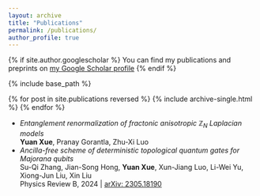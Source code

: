```yaml
---
layout: archive
title: "Publications"
permalink: /publications/
author_profile: true
---
```


{% if site.author.googlescholar %}
  You can find my publications and preprints on [my Google Scholar profile](https://scholar.google.com/citations?user=1aal5_wAAAAJ&hl=zh-CN)
{% endif %}

{% include base_path %}

{% for post in site.publications reversed %}
  {% include archive-single.html %}
{% endfor %}
* _Entanglement renormalization of fractonic anisotropic $\mathbb{Z}_N$ Laplacian models_ <br>
   **Yuan Xue**, Pranay Gorantla, Zhu-Xi Luo
* _Ancilla-free scheme of deterministic topological quantum gates for Majorana qubits_ <br>
   Su-Qi Zhang, Jian-Song Hong, **Yuan Xue**, Xun-Jiang Luo, Li-Wei Yu, Xiong-Jun Liu, Xin Liu <br>
   Physics Review B, 2024 | [arXiv: 2305.18190](https://arxiv.org/abs/2305.18190)

